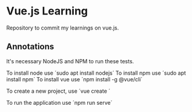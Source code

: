 # Vue.js Learning

Repository to commit my learnings on vue.js.

## Annotations

It's necessary NodeJS and NPM to run these tests.

To install node use ´sudo apt install nodejs´
To install npm use ´sudo apt install npm´
To install vue use ´npm install -g @vue/cli´

To create a new project, use ´vue create <project-name>´

To run the application use ´npm run serve´